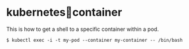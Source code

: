 # kubernetes:shell:container

This is how to get a shell to a specific container within a pod.

``` shell title=""
$ kubectl exec -i -t my-pod --container my-container -- /bin/bash
```
